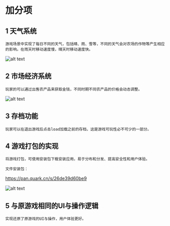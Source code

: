 # 加分项

## 1 天气系统
    游戏场景中实现了每日不同的天气，包括晴、雨、雪等，不同的天气会对农场的作物等产生相应的影响。在雨天时移动速度慢，晴天时移动速度快。

![alt text](weather.png)

## 2 市场经济系统
    玩家的可以通过出售农产品来获取金钱，不同时期不同农产品的价格会动态调整。

![alt text](money.png)
## 3 存档功能
    玩家可以在退出游戏后点击load加载之前的存档，这是游戏可玩性必不可少的一部分。

## 4 游戏打包的实现
    将游戏打包，可使用安装包下载安装应用，易于分布和分发、提高安全性和用户体验。

    文件安装包：

https://pan.quark.cn/s/26de39d60be9

![alt text](install.png)

## 5 与原游戏相同的UI与操作逻辑
    实现还原了原游戏的UI与操作，用户体验更好。